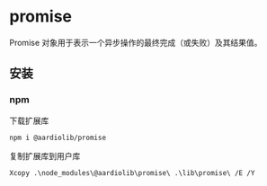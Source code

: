 # promise

Promise 对象用于表示一个异步操作的最终完成（或失败）及其结果值。


## 安装
### npm

下载扩展库
``` bash
npm i @aardiolib/promise
```

复制扩展库到用户库
``` bash
Xcopy .\node_modules\@aardiolib\promise\ .\lib\promise\ /E /Y
```